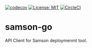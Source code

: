 [![codecov](https://codecov.io/gh/tolgaakyuz/samson-go/branch/master/graph/badge.svg?token=TWmkGtiH7u)](https://codecov.io/gh/tolgaakyuz/samson-go)
[![License: MIT](https://img.shields.io/badge/License-MIT-yellow.svg)](https://opensource.org/licenses/MIT)
[![CircleCI](https://circleci.com/gh/tolgaakyuz/samson-go/tree/master.svg?style=svg&circle-token=fc86cad7606e0a2c972192840e671344d23757d2)](https://circleci.com/gh/tolgaakyuz/samson-go/tree/master)

# samson-go
API Client for Samson deploymenmt tool.

